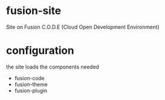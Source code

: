 # fusion-site

Site on Fusion C.O.D.E (Cloud Open Development Environment)

# configuration

the site loads the components needed

* fusion-code
* fusion-theme
* fusion-plugin